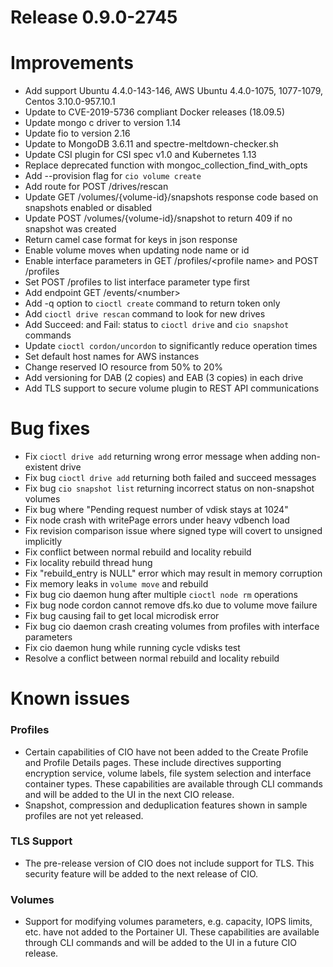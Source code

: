 # Release 0.9.0-2745

# Improvements
- Add support Ubuntu 4.4.0-143-146, AWS Ubuntu 4.4.0-1075, 1077-1079, Centos 3.10.0-957.10.1
- Update to CVE-2019-5736 compliant Docker releases (18.09.5)
- Update mongo c driver to version 1.14
- Update fio to version 2.16
- Update to MongoDB 3.6.11 and spectre-meltdown-checker.sh
- Update CSI plugin for CSI spec v1.0 and Kubernetes 1.13
- Replace deprecated function with mongoc_collection_find_with_opts
- Add --provision flag for `cio volume create`
- Add route for POST /drives/rescan
- Update GET /volumes/{volume-id}/snapshots response code based on snapshots enabled or disabled
- Update POST /volumes/{volume-id}/snapshot to return 409 if no snapshot was created
- Return camel case format for keys in json response
- Enable volume moves when updating node name or id
- Enable interface parameters in GET /profiles/&lt;profile name&gt; and POST /profiles
- Set POST /profiles to list interface parameter type first
- Add endpoint GET /events/&lt;number&gt;
- Add -q option to `cioctl create` command to return token only
- Add `cioctl drive rescan` command to look for new drives
- Add Succeed: and Fail: status to `cioctl drive` and `cio snapshot` commands
- Update `cioctl cordon/uncordon` to significantly reduce operation times
- Set default host names for AWS instances
- Change reserved IO resource from 50% to 20%
- Add versioning for DAB (2 copies) and EAB (3 copies) in each drive
- Add TLS support to secure volume plugin to REST API communications

# Bug fixes
- Fix `cioctl drive add` returning wrong error message when adding non-existent drive
- Fix bug `cioctl drive add` returning both failed and succeed messages
- Fix bug `cio snapshot list` returning incorrect status on non-snapshot volumes
- Fix bug where "Pending request number of vdisk stays at 1024"
- Fix node crash with writePage errors under heavy vdbench load
- Fix revision comparison issue where signed type will covert to unsigned implicitly
- Fix conflict between normal rebuild and locality rebuild
- Fix locality rebuild thread hung
- Fix "rebuild_entry is NULL" error which may result in memory corruption
- Fix memory leaks in `volume move` and rebuild
- Fix bug cio daemon hung after multiple `cioctl node rm` operations
- Fix bug node cordon cannot remove dfs.ko due to volume move failure
- Fix bug causing fail to get local microdisk error
- Fix bug cio daemon crash creating volumes from profiles with interface parameters
- Fix cio daemon hung while running cycle vdisks test
- Resolve a conflict between normal rebuild and locality rebuild

# Known issues
### Profiles
- Certain capabilities of CIO have not been added to the Create Profile and Profile Details pages. These include directives supporting encryption service,
volume labels, file system selection and interface container types. These capabilities are available
through CLI commands and will be added to the UI in the next CIO release.
- Snapshot, compression and deduplication features shown in sample profiles are not yet released.
### TLS Support
- The pre-release version of CIO does not include support for TLS. This security feature will be added to the next
release of CIO.
### Volumes
- Support for modifying volumes parameters, e.g. capacity, IOPS limits, etc. have not added to the Portainer UI. These capabilities are available through CLI commands and will be
added to the UI in a future CIO release.
